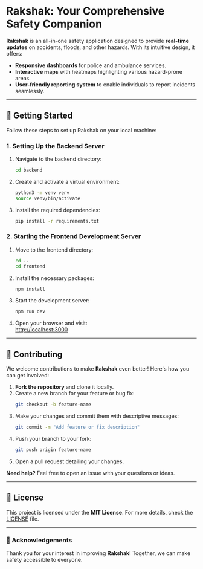 # Rakshak: Your Comprehensive Safety Companion

**Rakshak** is an all-in-one safety application designed to provide **real-time updates** on accidents, floods, and other hazards. With its intuitive design, it offers:  
- **Responsive dashboards** for police and ambulance services.  
- **Interactive maps** with heatmaps highlighting various hazard-prone areas.  
- **User-friendly reporting system** to enable individuals to report incidents seamlessly.

---

## 🚀 Getting Started

Follow these steps to set up Rakshak on your local machine:

### 1. Setting Up the Backend Server
1. Navigate to the backend directory:  
   ```bash
   cd backend
   ```
2. Create and activate a virtual environment:  
   ```bash
   python3 -m venv venv
   source venv/bin/activate
   ```
3. Install the required dependencies:  
   ```bash
   pip install -r requirements.txt
   ```

### 2. Starting the Frontend Development Server
1. Move to the frontend directory:  
   ```bash
   cd ..
   cd frontend
   ```
2. Install the necessary packages:  
   ```bash
   npm install
   ```
3. Start the development server:  
   ```bash
   npm run dev
   ```

4. Open your browser and visit:  
   [http://localhost:3000](http://localhost:3000)

---

## 🤝 Contributing

We welcome contributions to make **Rakshak** even better! Here's how you can get involved:  

1. **Fork the repository** and clone it locally.  
2. Create a new branch for your feature or bug fix:  
   ```bash
   git checkout -b feature-name
   ```
3. Make your changes and commit them with descriptive messages:  
   ```bash
   git commit -m "Add feature or fix description"
   ```
4. Push your branch to your fork:  
   ```bash
   git push origin feature-name
   ```
5. Open a pull request detailing your changes.

**Need help?** Feel free to open an issue with your questions or ideas.

---

## 📜 License

This project is licensed under the **MIT License**. For more details, check the [LICENSE](LICENSE) file.  

---

### 🌟 Acknowledgements
Thank you for your interest in improving **Rakshak**! Together, we can make safety accessible to everyone.